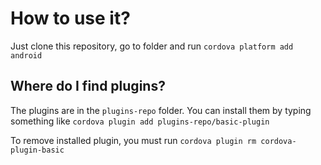 # How to use it?

Just clone this repository, go to folder and run `cordova platform add android`


## Where do I find plugins?

The plugins are in the `plugins-repo` folder. You can install them by typing something like  `cordova plugin add plugins-repo/basic-plugin`

To remove installed plugin, you must run `cordova plugin rm cordova-plugin-basic`


